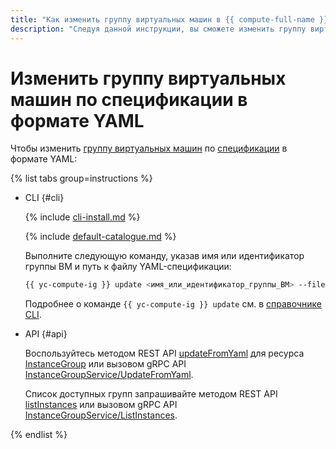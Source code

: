 ```yaml
---
title: "Как изменить группу виртуальных машин в {{ compute-full-name }} по спецификации в формате YAML"
description: "Следуя данной инструкции, вы сможете изменить группу виртуальных машин по спецификации в формате YAML." 
---
```


# Изменить группу виртуальных машин по спецификации в формате YAML

Чтобы изменить [группу виртуальных машин](../../concepts/instance-groups/index.md) по [спецификации](../../concepts/instance-groups/specification.md) в формате YAML:

{% list tabs group=instructions %}

- CLI {#cli}

  {% include [cli-install.md](../../../_includes/cli-install.md) %}

  {% include [default-catalogue.md](../../../_includes/default-catalogue.md) %}

  Выполните следующую команду, указав имя или идентификатор группы ВМ и путь к файлу YAML-спецификации:
  
  ```bash
  {{ yc-compute-ig }} update <имя_или_идентификатор_группы_ВМ> --file specification.yaml
  ```

  Подробнее о команде `{{ yc-compute-ig }} update` см. в [справочнике CLI](../../../cli/cli-ref/managed-services/compute/instance-group/update.md).

- API {#api}

  Воспользуйтесь методом REST API [updateFromYaml](../../api-ref/InstanceGroup/updateFromYaml.md) для ресурса [InstanceGroup](../../api-ref/InstanceGroup/index.md) или вызовом gRPC API [InstanceGroupService/UpdateFromYaml](../../api-ref/grpc/instance_group_service.md#UpdateFromYaml).

  Список доступных групп запрашивайте методом REST API [listInstances](../../api-ref/InstanceGroup/listInstances.md) или вызовом gRPC API [InstanceGroupService/ListInstances](../../api-ref/grpc/instance_group_service.md#ListInstances).

{% endlist %}